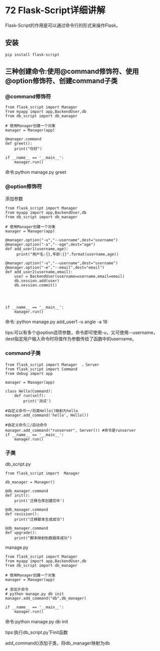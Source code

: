 # 72 Flask-Script详细讲解

Flask-Script的作用是可以通过命令行的形式来操作Flask。

## 安装

```text
pip install flask-script
```

## 三种创建命令:使用@command修饰符、使用@option修饰符、创建command子类

### @command修饰符

```text
from flask_script import Manager
from myapp import app,BackendUser,db
from db_script import db_manager

# 使用Manager创建一个对象
manager = Manager(app)

@manager.command
def greet():
    print("你好")

if __name__ == '__main__':
    manager.run()
```

命令:python manage.py greet

### @option修饰符

添加参数

```text
from flask_script import Manager
from myapp import app,BackendUser,db
from db_script import db_manager

# 使用Manager创建一个对象
manager = Manager(app)

@manager.option("-u","--username",dest="username")
@manager.option("-a","--age",dest="age")
def add_user1(username,age):
     print("用户名:{},年龄:{}".format(username,age))

@manager.option("-u","--username",dest="username")
@manager.option("-e","--email",dest="email")
def add_user2(username,email):
    user = BackendUser(username=username,email=email)
    db.session.add(user)
    db.session.commit()




if __name__ == '__main__':
    manager.run()
```

命令: python manage.py add\_user1 -u angle -a 18

tips:可以有多个@option选项参数，命令即可使用-u，又可使用--username，dest指定用户输入命令时将值作为参数传给了函数中的username。

### command子类

```text
from flask_script import Manager  ，Server
from flask_script import Command  
from debug import app  

manager = Manager(app)  

class Hello(Command):
    def run(self):
        print('测试')

#自定义命令一/将类Hello()映射为hello
manager.add_command('hello', Hello())

#自定义命令二/启动命令
manager.add_command("runserver", Server()) #命令是runserver
if __name__ == '__main__':
    manager.run()
```

### 子类

db\_script.py

```text
from flask_script import  Manager

db_manager = Manager()

@db_manager.command
def init():
    print('迁移仓库创建完毕')

@db_manager.command
def revision():
    print("迁移脚本生成成功")

@db_manager.command
def upgrade():
    print("脚本映射到数据库成功")
```

manage.py

```text
from flask_script import Manager
from myapp import app,BackendUser,db
from db_script import db_manager

# 使用Manager创建一个对象
manager = Manager(app)

# 添加子命令
# python manage.py db init
manager.add_command("db",db_manager)

if __name__ == '__main__':
    manager.run()
```

命令:python manage.py db init

tips:执行db\_script.py下init函数

add\_command\(\)添加子类，将db\_manager映射为db

